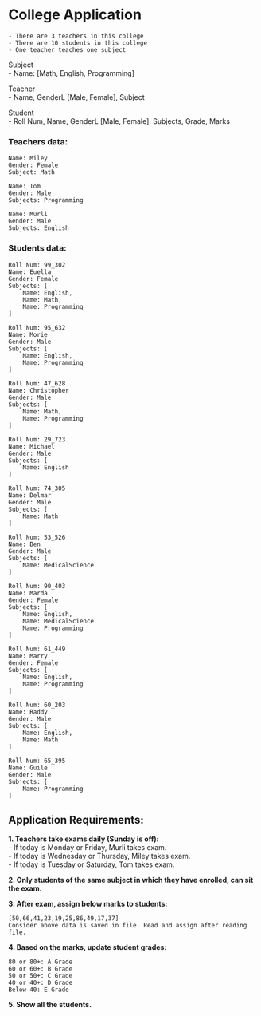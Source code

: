 # College Application  

	- There are 3 teachers in this college  
	- There are 10 students in this college 
    - One teacher teaches one subject 

Subject  
	- Name: [Math, English, Programming] 

Teacher  
	- Name, GenderL [Male, Female], Subject  

Student  
	- Roll Num, Name, GenderL [Male, Female], Subjects, Grade, Marks  


### Teachers data:  

	Name: Miley  
	Gender: Female  
	Subject: Math  
	
	Name: Tom  
	Gender: Male  
	Subjects: Programming  
	
	Name: Murli  
	Gender: Male  
	Subjects: English  

	
### Students data:  

	Roll Num: 99_302  
	Name: Euella  
	Gender: Female  
	Subjects: [  
		Name: English,  
		Name: Math,  
		Name: Programming  
	]  

	Roll Num: 95_632  
	Name: Morie  
	Gender: Male  
	Subjects: [  
		Name: English,  
		Name: Programming  
	]  

	Roll Num: 47_628  
	Name: Christopher  
	Gender: Male  
	Subjects: [  
		Name: Math,  
		Name: Programming  
	]  

	Roll Num: 29_723  
	Name: Michael  
	Gender: Male  
	Subjects: [  
		Name: English  
	]  

	Roll Num: 74_305  
	Name: Delmar  
	Gender: Male  
	Subjects: [  
		Name: Math  
	]  

	Roll Num: 53_526  
	Name: Ben  
	Gender: Male  
	Subjects: [  
		Name: MedicalScience  
	]  

	Roll Num: 90_403  
	Name: Marda  
	Gender: Female  
	Subjects: [  
		Name: English,  
		Name: MedicalScience  
		Name: Programming  
	]  

	Roll Num: 61_449  
	Name: Marry  
	Gender: Female  
	Subjects: [  
		Name: English,  
		Name: Programming  
	]  

	Roll Num: 60_203  
	Name: Raddy  
	Gender: Male  
	Subjects: [  
		Name: English,  
		Name: Math  
	]  

	Roll Num: 65_395  
	Name: Guile  
	Gender: Male  
	Subjects: [  
		Name: Programming  
	]  


## Application Requirements:
**1. Teachers take exams daily (Sunday is off):**  
	- If today is Monday or Friday, Murli takes exam.  
	- If today is Wednesday or Thursday, Miley takes exam.  
	- If today is Tuesday or Saturday, Tom takes exam.  


**2. Only students of the same subject in which they have enrolled, can sit the exam.**  

**3. After exam, assign below marks to students:**   
	
    [50,66,41,23,19,25,86,49,17,37]  
    Consider above data is saved in file. Read and assign after reading file.

**4. Based on the marks, update student grades:**  

	80 or 80+: A Grade  
	60 or 60+: B Grade  
	50 or 50+: C Grade  
	40 or 40+: D Grade  
	Below 40: E Grade  

**5. Show all the students.**


